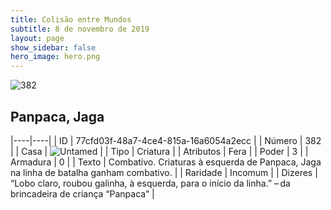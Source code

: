 ```yaml
---
title: Colisão entre Mundos
subtitle: 8 de novembro de 2019
layout: page
show_sidebar: false
hero_image: hero.png
---
```


![382](https://cdn.keyforgegame.com/media/card_front/pt/452_382_FR2226R75M2F_pt.png)

## Panpaca, Jaga

|----|----|
| ID | 77cfd03f-48a7-4ce4-815a-16a6054a2ecc |
| Número | 382 |
| Casa | ![Untamed](https://archonarcana.com/images/thumb/b/bd/Untamed.png/22px-Untamed.png "Indomados") |
| Tipo | Criatura |
| Atributos | Fera |
| Poder | 3 |
| Armadura | 0 |
| Texto | Combativo. Criaturas à esquerda de Panpaca, Jaga na linha de batalha ganham combativo. |
| Raridade | Incomum |
| Dizeres | “Lobo claro, roubou galinha,  à esquerda, para o início da linha.”  – da brincadeira de criança “Panpaca” |
